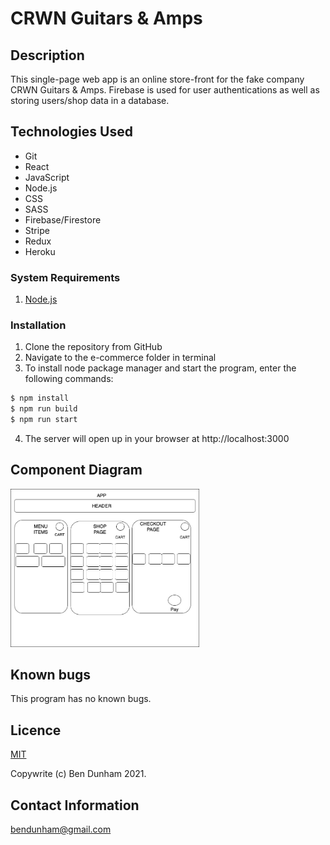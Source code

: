 # CRWN Guitars & Amps

## Description

This single-page web app is an online store-front for the fake company CRWN Guitars & Amps. Firebase is used for user authentications as well as storing users/shop data in a database.  

## Technologies Used

* Git
* React
* JavaScript
* Node.js
* CSS
* SASS
* Firebase/Firestore
* Stripe
* Redux
* Heroku

### System Requirements
1. [Node.js](https://nodejs.dev/learn/how-to-install-nodejs)

### Installation

1. Clone the repository from GitHub
1. Navigate to the e-commerce folder in terminal
1. To install node package manager and start the program, enter the following commands:
  ```sh
$ npm install
$ npm run build
$ npm run start
```
4. The server will open up in your browser at http://localhost:3000

## Component Diagram

<img src='ecommerce.jpg' width='60%'/>


## Known bugs

This program has no known bugs.

## Licence

[MIT](https://opensource.org/licenses/MIT)

Copywrite (c) Ben Dunham 2021.

## Contact Information

[bendunham@gmail.com](https://github.com/bendunhampdx)